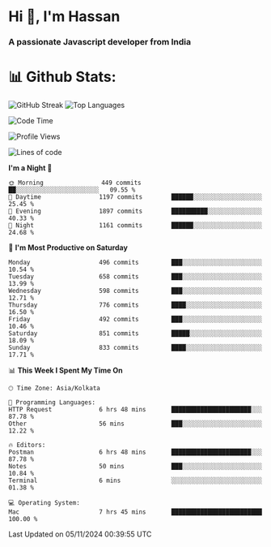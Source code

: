 # Hi 👋, I'm Hassan
### A passionate Javascript developer from India


# 📊 Github Stats:
![GitHub Streak](https://github-readme-streak-stats.herokuapp.com/?user=codeblooded47&theme=dracula&hide_border=false)
![Top Languages](https://github-readme-stats.vercel.app/api/top-langs/?username=codeblooded47&layout=compact&theme=dracula)



<!--START_SECTION:waka-->
![Code Time](http://img.shields.io/badge/Code%20Time-863%20hrs%2012%20mins-blue)

![Profile Views](http://img.shields.io/badge/Profile%20Views-1-blue)

![Lines of code](https://img.shields.io/badge/From%20Hello%20World%20I%27ve%20Written-23.7%20million%20lines%20of%20code-blue)

**I'm a Night 🦉** 

```text
🌞 Morning                449 commits         ██░░░░░░░░░░░░░░░░░░░░░░░   09.55 % 
🌆 Daytime                1197 commits        ██████░░░░░░░░░░░░░░░░░░░   25.45 % 
🌃 Evening                1897 commits        ██████████░░░░░░░░░░░░░░░   40.33 % 
🌙 Night                  1161 commits        ██████░░░░░░░░░░░░░░░░░░░   24.68 % 
```
📅 **I'm Most Productive on Saturday** 

```text
Monday                   496 commits         ███░░░░░░░░░░░░░░░░░░░░░░   10.54 % 
Tuesday                  658 commits         ███░░░░░░░░░░░░░░░░░░░░░░   13.99 % 
Wednesday                598 commits         ███░░░░░░░░░░░░░░░░░░░░░░   12.71 % 
Thursday                 776 commits         ████░░░░░░░░░░░░░░░░░░░░░   16.50 % 
Friday                   492 commits         ███░░░░░░░░░░░░░░░░░░░░░░   10.46 % 
Saturday                 851 commits         █████░░░░░░░░░░░░░░░░░░░░   18.09 % 
Sunday                   833 commits         ████░░░░░░░░░░░░░░░░░░░░░   17.71 % 
```


📊 **This Week I Spent My Time On** 

```text
🕑︎ Time Zone: Asia/Kolkata

💬 Programming Languages: 
HTTP Request             6 hrs 48 mins       ██████████████████████░░░   87.78 % 
Other                    56 mins             ███░░░░░░░░░░░░░░░░░░░░░░   12.22 % 

🔥 Editors: 
Postman                  6 hrs 48 mins       ██████████████████████░░░   87.78 % 
Notes                    50 mins             ███░░░░░░░░░░░░░░░░░░░░░░   10.84 % 
Terminal                 6 mins              ░░░░░░░░░░░░░░░░░░░░░░░░░   01.38 % 

💻 Operating System: 
Mac                      7 hrs 45 mins       █████████████████████████   100.00 % 
```


 Last Updated on 05/11/2024 00:39:55 UTC
<!--END_SECTION:waka-->

